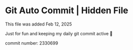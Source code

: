 # Git Auto Commit | Hidden File

This file was added Feb 12, 2025

Just for fun and keeping my daily git commit active 🤪

commit number: 2330699

